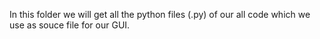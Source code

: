 In this folder we will get all the python files (.py) of our all code which we use as souce file for our GUI.
